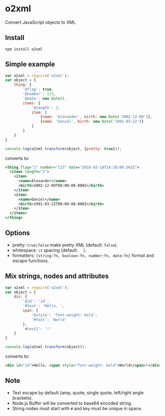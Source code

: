 # o2xml
Convert JavaScript objects to XML

## Install

`npm install o2xml`

## Simple example

```js
var o2xml = require('o2xml');
var object = {
    thing: {
        '@flag': true,
        '@number': 123,
        '@date': new Date(),
        items: {
            '@length': 2,
            item: [
                {name: 'Alexander', birth: new Date('2002-12-09')},
                {name: 'Daniel', birth: new Date('1991-03-22')}
            ]
        }
    }
}

console.log(o2xml.transform(object, {pretty: true}));
```

converts to:

```xml
<thing flag="1" number="123" date="2016-03-18T14:18:00.563Z">
  <items length="2">
    <item>
      <name>Alexander</name>
      <birth>2002-12-09T00:00:00.000Z</birth>
    </item>
    <item>
      <name>Daniel</name>
      <birth>1991-03-22T00:00:00.000Z</birth>
    </item>
  </items>
</thing>
```

## Options

 - pretty: `true|false` make pretty XML (default: `false`).
 - whitespace: `\t` spacing (default: `  `).
 - formatters: `{string:fn, boolean:fn, number:fn, date:fn}` format and escape functions.

## Mix strings, nodes and attributes

```js
var o2xml = require('o2xml');
var object = {
    div: {
        '@id': 'id',
        '#text': 'Hello, ',
        span: {
            '@style': 'font-weight: bold',
            '#text': 'World'
        },
        '#text2': '!'
    }
}

console.log(o2xml.transform(object));
```

converts to:

```xml
<div id="id">Hello, <span style="font-weight: bold">World</span>!</div>
```

## Note

 - Text escape by default (amp, quote, single quote, left/right angle brackets).
 - Node.js Buffer will be converted to base64 encoded string.
 - String nodes must start with `#` and key must be unique in space.